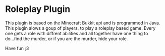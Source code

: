 # Roleplay Plugin
This plugin is based on the Minecraft Bukkit api and is programmed in Java.
This plugin alows a goup of players, to play a roleplay based game. Every one gets a role with diffrent abilities and all together have one thing to do...find the murder, or if you are the murder, hide your role.

Have fun ;3
